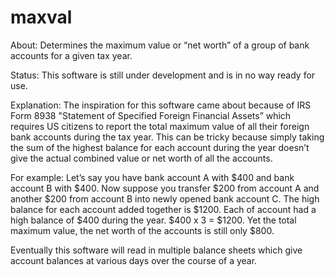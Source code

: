 # maxval
About: Determines the maximum value or “net worth” of a group of bank accounts for a given tax year.

Status: This software is still under development and is in no way ready for use.

Explanation: The inspiration for this software came about because of IRS Form 8938 "Statement of Specified Foreign Financial Assets” which requires US citizens to report the total maximum value of all their foreign bank accounts during the tax year. This can be tricky because simply taking the sum of the highest balance for each account during the year doesn’t give the actual combined value or net worth of all the accounts.

For example: Let’s say you have bank account A with $400 and bank account B with $400. Now suppose you transfer $200 from account A and another $200 from account B into newly opened bank account C. The high balance for each account added together is $1200. Each of account had a high balance of $400 during the year. $400 x 3 = $1200. Yet the total maximum value, the net worth of the accounts is still only $800.

Eventually this software will read in multiple balance sheets which give account balances at various days over the course of a year.
